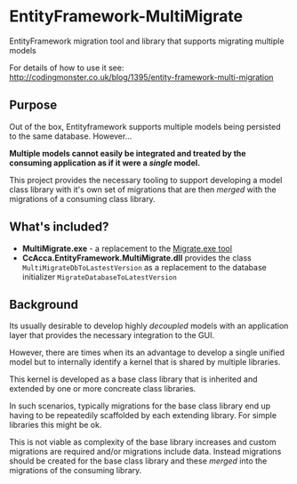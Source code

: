 # EntityFramework-MultiMigrate
EntityFramework migration tool and library that supports migrating multiple models

For details of how to use it see: http://codingmonster.co.uk/blog/1395/entity-framework-multi-migration

## Purpose

Out of the box, Entityframework supports multiple models being persisted to the same database. However...

**Multiple models cannot easily be integrated and treated by the consuming application as if it were a *single* model.**

This project provides the necessary tooling to support developing a model class library with it's own set of migrations that are then *merged* with the migrations of a consuming class library.

## What's included?

* **MultiMigrate.exe** - a replacement to the [Migrate.exe tool](https://msdn.microsoft.com/en-gb/data/jj618307.aspx])
* **CcAcca.EntityFramework.MultiMigrate.dll** provides the class `MultiMigrateDbToLastestVersion` as a replacement to 
the database initializer `MigrateDatabaseToLatestVersion` 

## Background

Its usually desirable to develop highly *decoupled* models with an application layer that provides the necessary integration
to the GUI.

However, there are times when its an advantage to develop a single unified model but to internally identify a kernel
that is shared by multiple libraries. 

This kernel is developed as a base class library that is inherited and extended by one or more concreate class libraries.

In such scenarios, typically migrations for the base class library end up having to be repeatedily scaffolded by each 
extending library. For simple libraries this might be ok. 

This is not viable as complexity of the base library increases and custom migrations are required and/or migrations include 
data. Instead migrations should be created for the base class library and these *merged* into the migrations of the consuming
library.

